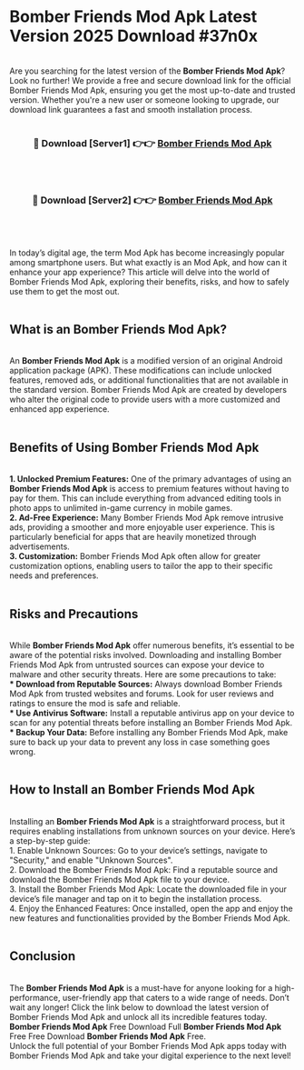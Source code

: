 # Bomber Friends Mod Apk Latest Version 2025 Download #37n0x<br>
<br>
Are you searching for the latest version of the <strong>Bomber Friends Mod Apk</strong>? Look no further! We provide a free and secure download link for the official Bomber Friends Mod Apk, ensuring you get the most up-to-date and trusted version. Whether you're a new user or someone looking to upgrade, our download link guarantees a fast and smooth installation process.
<br>
<br>
<div align="center">
<h3>🔴 Download [Server1] 👉👉 <a href="https://modyolo.store/Bomber_Friends_Mod_Apk">Bomber Friends Mod Apk</a></h3><br>
<br>
<h3>🔴 Download [Server2] 👉👉 <a href="https://modyolo.store/=Bomber_Friends_Mod_Apk">Bomber Friends Mod Apk</a></h3><br>
</div>
<br>
<br>
In today’s digital age, the term Mod Apk has become increasingly popular among smartphone users. But what exactly is an Mod Apk, and how can it enhance your app experience? This article will delve into the world of Bomber Friends Mod Apk, exploring their benefits, risks, and how to safely use them to get the most out.
<br>
<br>
<h2>What is an Bomber Friends Mod Apk?</h2>
<br>
An <strong>Bomber Friends Mod Apk</strong> is a modified version of an original Android application package (APK). These modifications can include unlocked features, removed ads, or additional functionalities that are not available in the standard version. Bomber Friends Mod Apk are created by developers who alter the original code to provide users with a more customized and enhanced app experience.
<br>
<br>
<h2>Benefits of Using Bomber Friends Mod Apk</h2>
<br>
<strong> 1. Unlocked Premium Features:</strong> One of the primary advantages of using an <strong>Bomber Friends Mod Apk</strong> is access to premium features without having to pay for them. This can include everything from advanced editing tools in photo apps to unlimited in-game currency in mobile games.
<br>
<strong> 2. Ad-Free Experience:</strong> Many Bomber Friends Mod Apk remove intrusive ads, providing a smoother and more enjoyable user experience. This is particularly beneficial for apps that are heavily monetized through advertisements.
<br>
<strong> 3. Customization:</strong> Bomber Friends Mod Apk often allow for greater customization options, enabling users to tailor the app to their specific needs and preferences.
<br>
<br>
<h2>Risks and Precautions</h2>
<br>
While <strong>Bomber Friends Mod Apk</strong> offer numerous benefits, it’s essential to be aware of the potential risks involved. Downloading and installing Bomber Friends Mod Apk from untrusted sources can expose your device to malware and other security threats. Here are some precautions to take:
<br>
<strong> * Download from Reputable Sources:</strong> Always download Bomber Friends Mod Apk from trusted websites and forums. Look for user reviews and ratings to ensure the mod is safe and reliable.
<br>
<strong> * Use Antivirus Software:</strong> Install a reputable antivirus app on your device to scan for any potential threats before installing an Bomber Friends Mod Apk.
<br>
<strong> * Backup Your Data:</strong> Before installing any Bomber Friends Mod Apk, make sure to back up your data to prevent any loss in case something goes wrong.
<br>
<br>
<h2>How to Install an Bomber Friends Mod Apk</h2>
<br>
Installing an <strong>Bomber Friends Mod Apk</strong> is a straightforward process, but it requires enabling installations from unknown sources on your device. Here’s a step-by-step guide:
<br>
 1. Enable Unknown Sources: Go to your device’s settings, navigate to "Security," and enable "Unknown Sources".
<br>
 2. Download the Bomber Friends Mod Apk: Find a reputable source and download the Bomber Friends Mod Apk file to your device.
<br>
 3. Install the Bomber Friends Mod Apk: Locate the downloaded file in your device’s file manager and tap on it to begin the installation process.
<br>
 4. Enjoy the Enhanced Features: Once installed, open the app and enjoy the new features and functionalities provided by the Bomber Friends Mod Apk.
<br>
<br>
<h2><strong>Conclusion</strong></h2>
<br>
The <strong>Bomber Friends Mod Apk</strong> is a must-have for anyone looking for a high-performance, user-friendly app that caters to a wide range of needs. Don’t wait any longer! Click the link below to download the latest version of Bomber Friends Mod Apk and unlock all its incredible features today.
<br>
<strong>Bomber Friends Mod Apk</strong> Free Download Full <strong>Bomber Friends Mod Apk</strong> Free Free Download <strong>Bomber Friends Mod Apk</strong> Free.
<br>
Unlock the full potential of your Bomber Friends Mod Apk apps today with Bomber Friends Mod Apk and take your digital experience to the next level!

